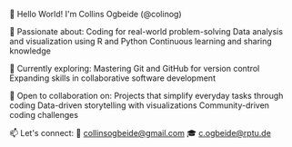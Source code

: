 🌟 Hello World! I'm Collins Ogbeide (@colinog)

👀 Passionate about:
	Coding for real-world problem-solving
	Data analysis and visualization using R and Python
	Continuous learning and sharing knowledge

🌱 Currently exploring:
	Mastering Git and GitHub for version control
	Expanding skills in collaborative software development

💞️ Open to collaboration on:
	Projects that simplify everyday tasks through coding
	Data-driven storytelling with visualizations
	Community-driven coding challenges

📫 Let's connect:
	📧 collinsogbeide@gmail.com
	🎓 c.ogbeide@rptu.de
